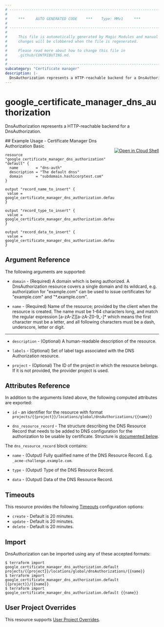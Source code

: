 ```yaml
---
# ----------------------------------------------------------------------------
#
#     ***     AUTO GENERATED CODE    ***    Type: MMv1     ***
#
# ----------------------------------------------------------------------------
#
#     This file is automatically generated by Magic Modules and manual
#     changes will be clobbered when the file is regenerated.
#
#     Please read more about how to change this file in
#     .github/CONTRIBUTING.md.
#
# ----------------------------------------------------------------------------
subcategory: "Certificate manager"
description: |-
  DnsAuthorization represents a HTTP-reachable backend for a DnsAuthorization.
---
```


# google\_certificate\_manager\_dns\_authorization

DnsAuthorization represents a HTTP-reachable backend for a DnsAuthorization.



<div class = "oics-button" style="float: right; margin: 0 0 -15px">
  <a href="https://console.cloud.google.com/cloudshell/open?cloudshell_git_repo=https%3A%2F%2Fgithub.com%2Fterraform-google-modules%2Fdocs-examples.git&cloudshell_working_dir=certificate_manager_dns_authorization_basic&cloudshell_image=gcr.io%2Fcloudshell-images%2Fcloudshell%3Alatest&open_in_editor=main.tf&cloudshell_print=.%2Fmotd&cloudshell_tutorial=.%2Ftutorial.md" target="_blank">
    <img alt="Open in Cloud Shell" src="//gstatic.com/cloudssh/images/open-btn.svg" style="max-height: 44px; margin: 32px auto; max-width: 100%;">
  </a>
</div>
## Example Usage - Certificate Manager Dns Authorization Basic


```hcl
resource "google_certificate_manager_dns_authorization" "default" {
  name        = "dns-auth"
  description = "The default dnss"
  domain      = "subdomain.hashicorptest.com"
}

output "record_name_to_insert" {
 value = google_certificate_manager_dns_authorization.default.dns_resource_record.0.name
}

output "record_type_to_insert" {
 value = google_certificate_manager_dns_authorization.default.dns_resource_record.0.type
}

output "record_data_to_insert" {
 value = google_certificate_manager_dns_authorization.default.dns_resource_record.0.data
}
```

## Argument Reference

The following arguments are supported:


* `domain` -
  (Required)
  A domain which is being authorized. A DnsAuthorization resource covers a
  single domain and its wildcard, e.g. authorization for "example.com" can
  be used to issue certificates for "example.com" and "*.example.com".

* `name` -
  (Required)
  Name of the resource; provided by the client when the resource is created.
  The name must be 1-64 characters long, and match the regular expression [a-zA-Z][a-zA-Z0-9_-]* which means the first character must be a letter,
  and all following characters must be a dash, underscore, letter or digit.


- - -


* `description` -
  (Optional)
  A human-readable description of the resource.

* `labels` -
  (Optional)
  Set of label tags associated with the DNS Authorization resource.

* `project` - (Optional) The ID of the project in which the resource belongs.
    If it is not provided, the provider project is used.


## Attributes Reference

In addition to the arguments listed above, the following computed attributes are exported:

* `id` - an identifier for the resource with format `projects/{{project}}/locations/global/dnsAuthorizations/{{name}}`

* `dns_resource_record` -
  The structure describing the DNS Resource Record that needs to be added
  to DNS configuration for the authorization to be usable by
  certificate.
  Structure is [documented below](#nested_dns_resource_record).


<a name="nested_dns_resource_record"></a>The `dns_resource_record` block contains:

* `name` -
  (Output)
  Fully qualified name of the DNS Resource Record.
  E.g. `_acme-challenge.example.com`.

* `type` -
  (Output)
  Type of the DNS Resource Record.

* `data` -
  (Output)
  Data of the DNS Resource Record.

## Timeouts

This resource provides the following
[Timeouts](https://developer.hashicorp.com/terraform/plugin/sdkv2/resources/retries-and-customizable-timeouts) configuration options:

- `create` - Default is 20 minutes.
- `update` - Default is 20 minutes.
- `delete` - Default is 20 minutes.

## Import


DnsAuthorization can be imported using any of these accepted formats:

```
$ terraform import google_certificate_manager_dns_authorization.default projects/{{project}}/locations/global/dnsAuthorizations/{{name}}
$ terraform import google_certificate_manager_dns_authorization.default {{project}}/{{name}}
$ terraform import google_certificate_manager_dns_authorization.default {{name}}
```

## User Project Overrides

This resource supports [User Project Overrides](https://registry.terraform.io/providers/hashicorp/google/latest/docs/guides/provider_reference#user_project_override).
